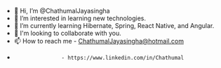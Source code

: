 - 👋 Hi, I’m @ChathumalJayasingha
- 👀 I’m interested in learning new technologies.
- 🌱 I’m currently learning Hibernate, Spring, React Native, and Angular.
- 💞️ I'm looking to collaborate with you.
- 📫 How to reach me - ChathumalJayasingha@hotmail.com
-                    - https://www.linkedin.com/in/Chathumal

<!---
ChathumalJayasingha/ChathumalJayasingha is a ✨ special ✨ repository because its `README.md` (this file) appears on your GitHub profile.
You can click the Preview link to take a look at your changes.
--->
